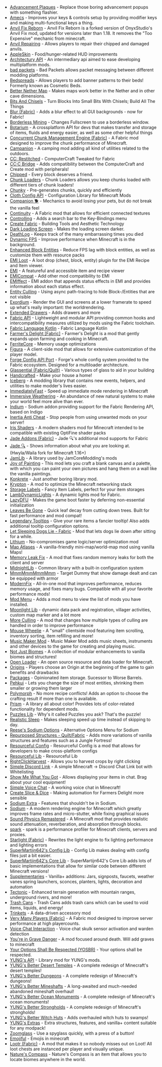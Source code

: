 - [Advancement Plaques](https://modrinth.com/mod/9NM0dXub) - Replace those boring advancement popups with something flashier.
- [Amecs](https://modrinth.com/mod/rcLriA4v) - Improves your keys & controls setup by providing modifier keys and making multi-functional keys a thing.
- [Anvil Fix Reborn](https://modrinth.com/mod/oIoAucDh) - Anvil Fix Reborn is a forked version of OnyxStudio's Anvil Fix mod, updated for versions later than 1.18.  It removes the "Too Expensive" mechanic from minecraft.
- [Anvil Repairing](https://modrinth.com/mod/gY0sChT6) - Allows players to repair their chipped and damaged anvils.
- [AppleSkin](https://modrinth.com/mod/EsAfCjCV) - Food/hunger-related HUD improvements
- [Architectury API](https://modrinth.com/mod/lhGA9TYQ) - An intermediary api aimed to ease developing multiplatform mods.
- [bad packets](https://modrinth.com/mod/ftdbN0KK) - Bad Packets allows packet messaging between different modding platforms.
- [Bedspreads](https://modrinth.com/mod/vNNL5mc7) - Allows players to add banner patterns to their beds! Formerly known as Cosmetic Beds.
- [Better Nether Map](https://modrinth.com/mod/fdtm99de) - Makes maps work better in the Nether and in other cave dimensions.
- [Bits And Chisels](https://modrinth.com/mod/q8MC5tW2) - Turn Blocks Into Small Bits With Chisels; Build All The Things
- [Blur (Fabric)](https://modrinth.com/mod/NK39zBp2) - Adds a blur effect to all GUI backgrounds - now for Fabric!
- [Borderless Mining](https://modrinth.com/mod/kYq5qkSL) - Changes Fullscreen to use a borderless window.
- [Botarium](https://modrinth.com/mod/2u6LRnMa) - A crossplatform API for devs that makes transfer and storage of items, fluids and energy easier, as well as some other helpful things
- [Concurrent Chunk Management Engine (Fabric)](https://modrinth.com/mod/VSNURh3q) - A Fabric mod designed to improve the chunk performance of Minecraft.
- [Campanion](https://modrinth.com/mod/Y2Rds0HS) - A camping mod adding all kind of utilities related to the outdoors.
- [CC: Restitched](https://modrinth.com/mod/eldBwa5V) - ComputerCraft Tweaked for Fabric
- [CC:C Bridge](https://modrinth.com/mod/fXt291FO) - Adds compatibility between the ComputerCraft and Create mod with peripherals!
- [Chipped](https://modrinth.com/mod/BAscRYKm) - Every block deserves a friend.
- [Chunk Loaders](https://modrinth.com/mod/t1VgucWo) - Chunk Loaders allows you keep chunks loaded with different tiers of chunk loaders!
- [Chunky](https://modrinth.com/mod/fALzjamp) - Pre-generates chunks, quickly and efficiently
- [Cloth Config API](https://modrinth.com/mod/9s6osm5g) - Configuration Library for Minecraft Mods
- [Companion 🐕](https://modrinth.com/mod/4w0EzGRW) - Mechanics to avoid losing your pets, but do not break the vanilla feel
- [Continuity](https://modrinth.com/mod/1IjD5062) - A Fabric mod that allows for efficient connected textures
- [Controlling](https://modrinth.com/mod/xv94TkTM) - Adds a search bar to the Key-Bindings menu
- [Create Fabric](https://modrinth.com/mod/Xbc0uyRg) - Building Tools and Aesthetic Technology
- [Dark Loading Screen](https://modrinth.com/mod/h3XWIuzM) - Makes the loading screen darker.
- [DeathLog](https://modrinth.com/mod/TPAYeAOc) - Keeps track of the many embarrassing times you died
- [Dynamic FPS](https://modrinth.com/mod/LQ3K71Q1) - Improve performance when Minecraft is in the background.
- [Enhanced Block Entities](https://modrinth.com/mod/OVuFYfre) - Reduce FPS lag with block entities, as well as customize them with resource packs
- [EMI Loot](https://modrinth.com/mod/qbbO7Jns) - A loot drop (chest, block, entity) plugin for the EMI Recipe and Item viewer.
- [EMI](https://modrinth.com/mod/fRiHVvU7) - A featureful and accessible item and recipe viewer
- [EMICompat](https://modrinth.com/mod/cK0i8gTV) - Add other mod compatibility to EMI
- [EMIffect](https://modrinth.com/mod/705gWllI) - EMI addon that appends status effects in EMI and provides information about each status effect.
- [Entity Culling](https://modrinth.com/mod/NNAgCjsB) - Using async path-tracing to hide Block-/Entities that are not visible
- [Exordium](https://modrinth.com/mod/DynYZEae) - Render the GUI and screens at a lower framerate to speed up what's really important: the worldrendering.
- [Extended Drawers](https://modrinth.com/mod/AhtxbnpG) - Adds drawers and more
- [Fabric API](https://modrinth.com/mod/P7dR8mSH) - Lightweight and modular API providing common hooks and intercompatibility measures utilized by mods using the Fabric toolchain.
- [Fabric Language Kotlin](https://modrinth.com/mod/Ha28R6CL) - Fabric Language Kotlin
- [Farmer's Delight [Fabric]](https://modrinth.com/mod/4EakbH8e) - Farmer's Delight is a mod that gently expands upon farming and cooking in Minecraft.
- [FerriteCore](https://modrinth.com/mod/uXXizFIs) - Memory usage optimizations
- [Figura](https://modrinth.com/mod/s9gIPDom) - A client-side mod that allows for extensive customization of the player model.
- [Forge Config API Port](https://modrinth.com/mod/ohNO6lps) - Forge's whole config system provided to the Fabric ecosystem. Designed for a multiloader architecture.
- [Glassential (Fabric/Quilt)](https://modrinth.com/mod/Hhaag1wJ) - Various types of glass to aid in your building
- [Handcrafted](https://modrinth.com/mod/pJmCFF0p) - Make your house a home!
- [Iceberg](https://modrinth.com/mod/5faXoLqX) - A modding library that contains new events, helpers, and utilities to make modder's lives easier.
- [ImmediatelyFast](https://modrinth.com/mod/5ZwdcRci) - Speed up immediate mode rendering in Minecraft
- [Immersive Weathering](https://modrinth.com/mod/jkskOO9i) - An abundance of new natural systems to make your world feel more alive than ever.
- [Indium](https://modrinth.com/mod/Orvt0mRa) - Sodium addon providing support for the Fabric Rendering API, based on Indigo
- [Inertia Anti Cheat](https://modrinth.com/mod/ljWczies) - Stop people from using unwanted mods on your server!
- [Iris Shaders](https://modrinth.com/mod/YL57xq9U) - A modern shaders mod for Minecraft intended to be compatible with existing OptiFine shader packs
- [Jade Addons (Fabric)](https://modrinth.com/mod/fThnVRli) - Jade 🔍's additional mod supports for Fabric
- [Jade 🔍](https://modrinth.com/mod/nvQzSEkH) - Shows information about what you are looking at. (Hwyla/Waila fork for Minecraft 1.16+)
- [JamLib](https://modrinth.com/mod/IYY9Siz8) - A library used by JamCoreModding's mods
- [Joy of Painting](https://modrinth.com/mod/YOs4tZea) - This mod lets you craft a blank canvas and a palette, with which you can paint your own pictures and hang them on a wall like the vanilla paintings.
- [Konkrete](https://modrinth.com/mod/J81TRJWm) - Just another boring library mod.
- [Krypton](https://modrinth.com/mod/fQEb0iXm) - A mod to optimize the Minecraft networking stack
- [Storage Labels](https://modrinth.com/mod/x6r7yhfi) - Fancy Item Labels, perfect for your item storages
- [LambDynamicLights](https://modrinth.com/mod/yBW8D80W) - A dynamic lights mod for Fabric.
- [LazyDFU](https://modrinth.com/mod/hvFnDODi) - Makes the game boot faster by deferring non-essential initialization
- [Leaves Be Gone](https://modrinth.com/mod/AVq17PqV) - Quick leaf decay from cutting down trees. Built for fast performance and mod compat!
- [Legendary Tooltips](https://modrinth.com/mod/atHH8NyV) - Give your rare items a fancier tooltip! Also adds additional tooltip configuration options.
- [Let Sleeping Dogs Lie - Fabric](https://modrinth.com/mod/DpyXb96r) - Mod that lets dogs lie down after sitting for a while.
- [Lithium](https://modrinth.com/mod/gvQqBUqZ) - No-compromises game logic/server optimization mod
- [Map Atlases](https://modrinth.com/mod/C255PPUX) -  A vanilla-friendly mini-map/world-map mod using vanilla Maps! 
- [Memory Leak Fix](https://modrinth.com/mod/NRjRiSSD) - A mod that fixes random memory leaks for both the client and server
- [MidnightLib](https://modrinth.com/mod/codAaoxh) - Common library with a built-in configuration system
- [MmmMmmMmmMmm](https://modrinth.com/mod/Adega8YN) - Target Dummy that show damage dealt and can be equipped with armor
- [ModernFix](https://modrinth.com/mod/nmDcB62a) - All-in-one mod that improves performance, reduces memory usage, and fixes many bugs. Compatible with all your favorite performance mods!
- [Mod Menu](https://modrinth.com/mod/mOgUt4GM) - Adds a mod menu to view the list of mods you have installed.
- [Moonlight Lib](https://modrinth.com/mod/twkfQtEc) - dynamic data pack and registration, villager activities, custom map marker and a lot more
- [More Culling](https://modrinth.com/mod/51shyZVL) - A mod that changes how multiple types of culling are handled in order to improve performance
- [Mouse Wheelie](https://modrinth.com/mod/u5Ic2U1u) - A "small" clientside mod featuring item scrolling, inventory sorting, item refilling and more!
- [Music Maker Mod](https://modrinth.com/mod/qQpWCN75) - Music Maker Mod adds music sheets, instruments and other devices to the game for creating and playing music.
- [Not Just Biomes](https://modrinth.com/mod/EIT1cuHa) - A collection of modular enhancements to vanilla biomes and structures!
- [Open Loader](https://modrinth.com/mod/KwWsINvD) - An open source resource and data loader for Minecraft.
- [Origins](https://modrinth.com/mod/3BeIrqZR) - Players choose an Origin at the beginning of the game to gain benefits and drawbacks
- [Packages](https://modrinth.com/mod/10DZYVis) - Opinionated item storage. Sucessor to Worse Barrels.
- [Pehkui](https://modrinth.com/mod/t5W7Jfwy) - Lets you change the size of most entities, shrinking them smaller or growing them larger
- [Polymorph](https://modrinth.com/mod/tagwiZkJ) - No more recipe conflicts! Adds an option to choose the crafting result if more than one is available.
- [Prism](https://modrinth.com/mod/1OE8wbN0) - A library all about color! Provides lots of color-related functionality for dependent mods.
- [Puzzles Lib](https://modrinth.com/mod/QAGBst4M) - Why's it called Puzzles you ask? That's the puzzle!
- [Realistic Sleep](https://modrinth.com/mod/ZPywkPEo) - Makes sleeping speed up time instead of skipping to day.
- [Reese's Sodium Options](https://modrinth.com/mod/Bh37bMuy) - Alternative Options Menu for Sodium
- [Repurposed Structures - Quilt/Fabric](https://modrinth.com/mod/muf0XoRe) - Adds more variations of vanilla structures and features such as a Jungle Fortress!
- [Resourceful Config](https://modrinth.com/mod/M1953qlQ) - Resourceful Config is a mod that allows for developers to make cross-platform configs
- [Resourceful Lib](https://modrinth.com/mod/G1hIVOrD) - Resourceful Lib
- [RightClickHarvest](https://modrinth.com/mod/Cnejf5xM) - Allows you to harvest crops by right clicking
- [Simple Discord Link](https://modrinth.com/mod/Sh0YauEf) - A simple Minecraft -> Discord Chat Link bot with Whitelisting
- [Show Me What You Got](https://modrinth.com/mod/jTUiUpsh) - Allows displaying your items in chat. Brag about your cool equipment!
- [Simple Voice Chat](https://modrinth.com/mod/9eGKb6K1) - A working voice chat in Minecraft!
- [Create Slice & Dice](https://modrinth.com/mod/GmjmRQ0A) - Making automation for Farmers Delight more sensible
- [Sodium Extra](https://modrinth.com/mod/PtjYWJkn) - Features that shouldn't be in Sodium.
- [Sodium](https://modrinth.com/mod/AANobbMI) - A modern rendering engine for Minecraft which greatly improves frame rates and micro-stutter, while fixing graphical issues
- [Sound Physics Remastered](https://modrinth.com/mod/qyVF9oeo) - A Minecraft mod that provides realistic sound attenuation, reverberation, and absorption through blocks.
- [spark](https://modrinth.com/mod/l6YH9Als) - spark is a performance profiler for Minecraft clients, servers and proxies.
- [Starlight (Fabric)](https://modrinth.com/mod/H8CaAYZC) - Rewrites the light engine to fix lighting performance and lighting errors
- [SuperMartijn642's Config Lib](https://modrinth.com/mod/LN9BxssP) - Config Lib makes dealing with config files just a bit easier.
- [SuperMartijn642's Core Lib](https://modrinth.com/mod/rOUBggPv) - SuperMartijn642's Core Lib adds lots of basic implementations that allow for similar code between different Minecraft versions!
- [Supplementaries](https://modrinth.com/mod/fFEIiSDQ) - Vanilla+ additions: Jars, signposts, faucets, weather vanes spring launchers, sconces, planters, lights, decoration and automation
- [Tectonic](https://modrinth.com/mod/lWDHr9jE) - Enhanced terrain generation with mountain ranges, underground rivers, and more!
- [Trash Cans](https://modrinth.com/mod/4QrnfueM) - Trash Cans adds trash cans which can be used to void items, liquids, and energy!
- [Trinkets](https://modrinth.com/mod/5aaWibi9) - A data-driven accessory mod
- [Very Many Players (Fabric)](https://modrinth.com/mod/wnEe9KBa) - A Fabric mod designed to improve server performance at high playercounts.
- [Voice Chat Interaction](https://modrinth.com/mod/qsSP2ZZ0) - Voice chat skulk sensor activation and warden detection
- [You're in Grave Danger](https://modrinth.com/mod/HnD1GX6e) - A mod focused around death. Will add graves to minecraft
- [Your Options Shall Be Respected (YOSBR)](https://modrinth.com/mod/WwbubTsV) - Your options shall be respected.
- [YUNG's API](https://modrinth.com/mod/Ua7DFN59) - Library mod for YUNG's mods.
- [YUNG's Better Desert Temples](https://modrinth.com/mod/XNlO7sBv) - A complete redesign of Minecraft's desert temples!
- [YUNG's Better Dungeons](https://modrinth.com/mod/o1C1Dkj5) - A complete redesign of Minecraft's dungeons!
- [YUNG's Better Mineshafts](https://modrinth.com/mod/HjmxVlSr) - A long-awaited and much-needed abandoned mineshaft overhaul!
- [YUNG's Better Ocean Monuments](https://modrinth.com/mod/3dT9sgt4) - A complete redesign of Minecraft's ocean monuments!
- [YUNG's Better Strongholds](https://modrinth.com/mod/kidLKymU) - A complete redesign of Minecraft's strongholds!
- [YUNG's Better Witch Huts](https://modrinth.com/mod/t5FRdP87) - Adds overhauled witch huts to swamps!
- [YUNG's Extras](https://modrinth.com/mod/ZYgyPyfq) - Extra structures, features, and vanilla+ content suitable for any modpack!
- [Zoomglass](https://modrinth.com/mod/jRrJYVVU) - Use a spyglass quickly, with a press of a button!
- [Emojiful](https://www.curseforge.com/minecraft/mc-mods/emojiful) - Emojis in minecraft
- [Lootr (Fabric)](https://www.curseforge.com/minecraft/mc-mods/lootr-fabric) - A mod that makes it so nobody misses out on Loot! All loot chests are instanced per player and visually unique.
- [Nature's Compass](https://www.curseforge.com/minecraft/mc-mods/natures-compass) - Nature's Compass is an item that allows you to locate biomes anywhere in the world.
